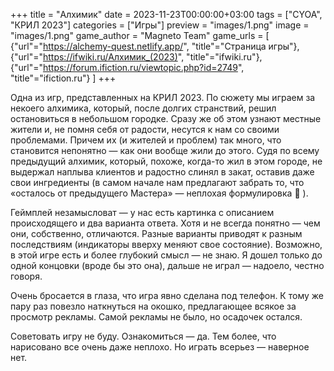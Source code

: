 +++
title = "Алхимик"
date = 2023-11-23T00:00:00+03:00
tags = ["CYOA", "КРИЛ 2023"]
categories = ["Игры"]
preview = "images/1.png"
image = "images/1.png"
game_author = "Magneto Team"
game_urls = [
    {"url"="https://alchemy-quest.netlify.app/", "title"="Страница игры"},
    {"url"="https://ifwiki.ru/Алхимик_(2023)", "title"="ifwiki.ru"},
    {"url"="https://forum.ifiction.ru/viewtopic.php?id=2749", "title"="ifiction.ru"}
]
+++

Одна из игр, представленных на КРИЛ 2023. По сюжету мы играем за некоего алхимика, который, после долгих странствий, решил остановиться в небольшом городке. Сразу же об этом узнают местные жители и, не помня себя от радости, несутся к нам со своими проблемами. Причем их (и жителей и проблем) так много, что становится непонятно — как они вообще жили до этого. Судя по всему предыдущий алхимик, который, похоже, когда-то жил в этом городе, не выдержал наплыва клиентов и радостно слинял в закат, оставив даже свои ингредиенты (в самом начале нам предлагают забрать то, что «осталось от предыдущего Мастера» — неплохая формулировка 🙂 ).

Геймплей незамысловат — у нас есть картинка с описанием происходящего и два варианта ответа. Хотя и не всегда понятно — чем они, собственно, отличаются. Разные варианты приводят к разным последствиям (индикаторы вверху меняют свое состояние). Возможно, в этой игре есть и более глубокий смысл — не знаю. Я дошел только до одной концовки (вроде бы это она), дальше не играл — надоело, честно говоря.

Очень бросается в глаза, что игра явно сделана под телефон. К тому же пару раз повезло наткнуться на окошко, предлагающее всякое за просмотр рекламы. Самой рекламы не было, но осадочек остался.

Советовать игру не буду. Ознакомиться — да. Тем более, что нарисовано все очень даже неплохо. Но играть всерьез — наверное нет.